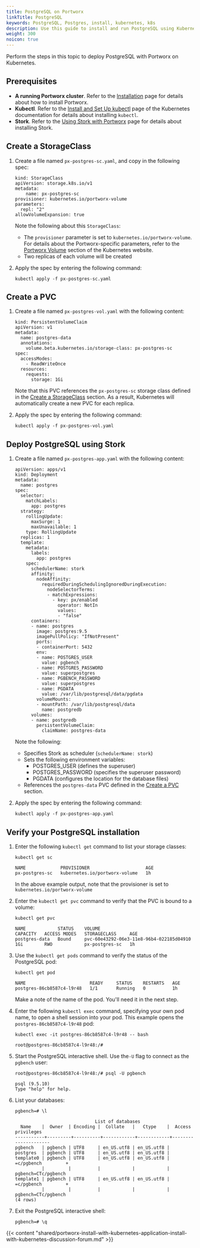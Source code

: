 ```yaml
---
title: PostgreSQL on Portworx
linkTitle: PostgreSQL
keywords: PostgreSQL, Postgres, install, kubernetes, k8s
description: Use this guide to install and run PostgreSQL using Kubernetes
weight: 300
noicon: true
---
```


Perform the steps in this topic to deploy PostgreSQL with Portworx on Kubernetes.

## Prerequisites

* **A running Portworx cluster**. Refer to the [Installation](/install-portworx/prerequisites/#installation) page for details about how to install Portworx.
* **Kubectl**. Refer to the [Install and Set Up kubectl](https://kubernetes.io/docs/tasks/tools/install-kubectl/) page of the Kubernetes documentation for details about installing `kubectl`.
* **Stork**. Refer to the [Using Stork with Portworx](/portworx-install-with-kubernetes/storage-operations/stork/) page for details about installing Stork.

## Create a StorageClass

1. Create a file named `px-postgres-sc.yaml`, and copy in the following spec:

    ```text
    kind: StorageClass
    apiVersion: storage.k8s.io/v1
    metadata:
        name: px-postgres-sc
    provisioner: kubernetes.io/portworx-volume
    parameters:
      repl: "2"
    allowVolumeExpansion: true
    ```

    Note the following about this `StorageClass`:

    * The `provisioner` parameter is set to  `kubernetes.io/portworx-volume`. For details about the Portworx-specific parameters, refer to the [Portworx Volume](https://kubernetes.io/docs/concepts/storage/storage-classes/#portworx-volume) section of the Kubernetes website.
    * Two replicas of each volume will be created

2. Apply the spec by entering the following command:

    ```text
    kubectl apply -f px-postgres-sc.yaml
    ```

## Create a PVC

1. Create a file named `px-postgres-vol.yaml` with the following content:

    ```text
    kind: PersistentVolumeClaim
    apiVersion: v1
    metadata:
      name: postgres-data
      annotations:
        volume.beta.kubernetes.io/storage-class: px-postgres-sc
    spec:
      accessModes:
        - ReadWriteOnce
      resources:
        requests:
          storage: 1Gi

    ```

    Note that this PVC references the `px-postgres-sc` storage class defined in the [Create a StorageClass](#create-a-storageclass) section. As a result, Kubernetes will automatically create a new PVC for each replica.

2. Apply the spec by entering the following command:

    ```
    kubectl apply -f px-postgres-vol.yaml
    ```

## Deploy PostgreSQL using Stork


1. Create a file named `px-postgres-app.yaml` with the following content:

    ```text
    apiVersion: apps/v1
    kind: Deployment
    metadata:
      name: postgres
    spec:
      selector:
        matchLabels:
          app: postgres
      strategy:
        rollingUpdate:
          maxSurge: 1
          maxUnavailable: 1
        type: RollingUpdate
      replicas: 1
      template:
        metadata:
          labels:
            app: postgres
        spec:
          schedulerName: stork
          affinity:
            nodeAffinity:
              requiredDuringSchedulingIgnoredDuringExecution:
                nodeSelectorTerms:
                - matchExpressions:
                  - key: px/enabled
                    operator: NotIn
                    values:
                    - "false"
          containers:
          - name: postgres
            image: postgres:9.5
            imagePullPolicy: "IfNotPresent"
            ports:
            - containerPort: 5432
            env:
            - name: POSTGRES_USER
              value: pgbench
            - name: POSTGRES_PASSWORD
              value: superpostgres
            - name: PGBENCH_PASSWORD
              value: superpostgres
            - name: PGDATA
              value: /var/lib/postgresql/data/pgdata
            volumeMounts:
            - mountPath: /var/lib/postgresql/data
              name: postgredb
          volumes:
          - name: postgredb
            persistentVolumeClaim:
              claimName: postgres-data
      ```

    Note the following:

    * Specifies Stork as scheduler (`schedulerName: stork`)
    * Sets the following environment variables:
      * POSTGRES_USER (defines the superuser)
      * POSTGRES_PASSWORD (specifies the superuser password)
      * PGDATA (configures the location for the database files)
    * References the `postgres-data` PVC defined in the [Create a PVC](#create-a-pvc) section.


2. Apply the spec by entering the following command:

      ```text
      kubectl apply -f px-postgres-app.yaml
      ```

## Verify your PostgreSQL installation

1. Enter the following `kubectl get` command to list your storage classes:

      ```text
      kubectl get sc
      ```

      ```
      NAME             PROVISIONER                     AGE
      px-postgres-sc   kubernetes.io/portworx-volume   1h
      ```

    In the above example output, note that the provisioner is set to `kubernetes.io/portworx-volume`


2. Enter the `kubectl get pvc` command to verify that the PVC is bound to a volume:

      ```text
      kubectl get pvc
      ```

      ```
      NAME            STATUS    VOLUME                                     CAPACITY   ACCESS MODES   STORAGECLASS     AGE
      postgres-data   Bound     pvc-60e43292-06e3-11e8-96b4-022185d04910   1Gi        RWO            px-postgres-sc   1h
      ```

3. Use the `kubectl get pods` command to verify the status of the PostgreSQL pod:

      ```text
      kubectl get pod
      ```

      ```
      NAME                        READY     STATUS    RESTARTS   AGE
      postgres-86cb8587c4-l9r48   1/1       Running   0          1h
      ```

    Make a note of the name of the pod. You'll need it in the next step.

4. Enter the following `kubectl exec` command, specifying your own pod name, to open a shell session into your pod. This example opens the `postgres-86cb8587c4-l9r48` pod:

      ```text
      kubectl exec -it postgres-86cb8587c4-l9r48 -- bash
      ```

      ```
      root@postgres-86cb8587c4-l9r48:/#
      ```

5. Start the PostgreSQL interactive shell. Use the`-U` flag to connect as the `pgbench` user:

      ```text
      root@postgres-86cb8587c4-l9r48:/# psql -U pgbench
      ```

      ```
      psql (9.5.10)
      Type "help" for help.
      ```

6. List your databases:

      ```text
      pgbench=# \l
      ```

      ```
                                    List of databases
        Name    |  Owner  | Encoding |  Collate   |   Ctype    |  Access privileges
      -----------+---------+----------+------------+------------+---------------------
      pgbench   | pgbench | UTF8     | en_US.utf8 | en_US.utf8 |
      postgres  | pgbench | UTF8     | en_US.utf8 | en_US.utf8 |
      template0 | pgbench | UTF8     | en_US.utf8 | en_US.utf8 | =c/pgbench         +
                |         |          |            |            | pgbench=CTc/pgbench
      template1 | pgbench | UTF8     | en_US.utf8 | en_US.utf8 | =c/pgbench         +
                |         |          |            |            | pgbench=CTc/pgbench
      (4 rows)
      ```

7. Exit the PostgreSQL interactive shell:

      ```text
      pgbench=# \q
      ```

{{< content "shared/portworx-install-with-kubernetes-application-install-with-kubernetes-discussion-forum.md" >}}
